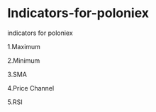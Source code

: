 # Indicators-for-poloniex
indicators for poloniex

1.Maximum

2.Minimum

3.SMA

4.Price Channel

5.RSI

